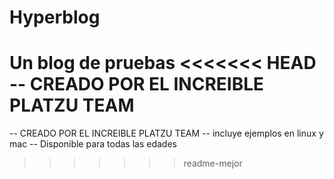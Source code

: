 # Hyperblog
Un blog de pruebas
<<<<<<< HEAD
-- CREADO POR EL INCREIBLE PLATZU TEAM
=======
-- CREADO POR EL INCREIBLE PLATZU TEAM
-- incluye ejemplos en linux y mac
-- Disponible para todas las edades
>>>>>>> readme-mejor
